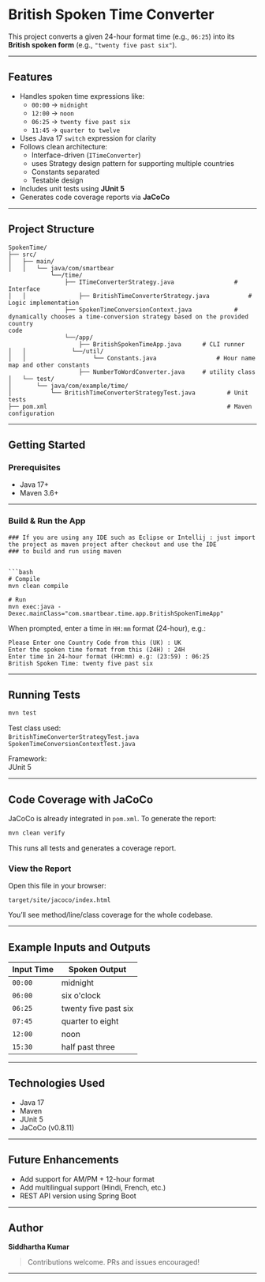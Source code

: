 # British Spoken Time Converter

This project converts a given 24-hour format time (e.g., `06:25`) into its **British spoken form** (e.g., `"twenty five past six"`).

---

## Features

- Handles spoken time expressions like:
  - `00:00` → `midnight`
  - `12:00` → `noon`
  - `06:25` → `twenty five past six`
  - `11:45` → `quarter to twelve`
- Uses Java 17 `switch` expression for clarity
- Follows clean architecture:
  - Interface-driven (`ITimeConverter`)
  - uses Strategy design pattern for supporting multiple countries
  - Constants separated
  - Testable design
- Includes unit tests using **JUnit 5**
- Generates code coverage reports via **JaCoCo**

---

## Project Structure

```
SpokenTime/
├── src/
│   ├── main/
│   │   └── java/com/smartbear
			└──/time/
				├── ITimeConverterStrategy.java             	# Interface
│   │       		├── BritishTimeConverterStrategy.java       	# Logic implementation
				├──	SpokenTimeConversionContext.java			# dynamically chooses a time-conversion strategy based on the provided country 																  code
				└──/app/
					├── BritishSpokenTimeApp.java      # CLI runner
│   │             └──/util/   
│   │       			└── Constants.java                 # Hour name map and other constants
					├── NumberToWordConverter.java     # utility class	
│   └── test/
│       └── java/com/example/time/
│           └── BritishTimeConverterStrategyTest.java         # Unit tests
├── pom.xml                                                   # Maven configuration
```

---

## Getting Started

### Prerequisites

- Java 17+
- Maven 3.6+

---

### Build & Run the App

``` IDE
### If you are using any IDE such as Eclipse or Intellij : just import the project as maven project after checkout and use the IDE 
### to build and run using maven

 
```bash
# Compile
mvn clean compile

# Run
mvn exec:java -Dexec.mainClass="com.smartbear.time.app.BritishSpokenTimeApp"
```

When prompted, enter a time in `HH:mm` format (24-hour), e.g.:

```text
Please Enter one Country Code from this (UK) : UK
Enter the spoken time format from this (24H) : 24H
Enter time in 24-hour format (HH:mm) e.g: (23:59) : 06:25
British Spoken Time: twenty five past six
```

---

## Running Tests

```bash
mvn test
```

Test class used:  
️`BritishTimeConverterStrategyTest.java`
`SpokenTimeConversionContextTest.java`

Framework:  
️ JUnit 5

---

## Code Coverage with JaCoCo

JaCoCo is already integrated in `pom.xml`. To generate the report:

```bash
mvn clean verify
```

This runs all tests and generates a coverage report.

### View the Report

Open this file in your browser:

```
target/site/jacoco/index.html
```

You’ll see method/line/class coverage for the whole codebase.

---

## Example Inputs and Outputs

| Input Time | Spoken Output           |
|------------|--------------------------|
| `00:00`    | midnight                 |
| `06:00`    | six o'clock              |
| `06:25`    | twenty five past six     |
| `07:45`    | quarter to eight         |
| `12:00`    | noon                     |
| `15:30`    | half past three          |

---

## Technologies Used

- Java 17
- Maven
- JUnit 5
- JaCoCo (v0.8.11)

---

## Future Enhancements

- Add support for AM/PM + 12-hour format
- Add multilingual support (Hindi, French, etc.)
- REST API version using Spring Boot

---

## Author

**Siddhartha Kumar**

> Contributions welcome. PRs and issues encouraged!

---


